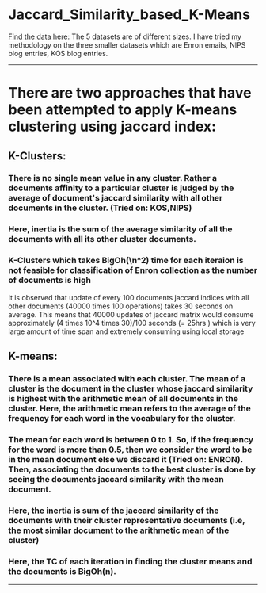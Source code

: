 # Jaccard_Similarity_based_K-Means 
[Find the data here](https://archive.ics.uci.edu/ml/datasets/Bag+of+Words): The 5 datasets are of different sizes. I have tried my methodology on the three smaller datasets which are Enron emails, NIPS blog entries, KOS blog entries. 


----------------------------------------------------------

# There are two approaches that have been attempted to apply K-means clustering using jaccard index:

## K-Clusters: 
### There is no single mean value in any cluster. Rather a documents affinity to a particular cluster is judged by the average of document's jaccard similarity with all other documents in the cluster. (Tried on: KOS,NIPS)
### Here, inertia is the sum of the average similarity of all the documents with all its other cluster documents.
### K-Clusters which takes BigOh(\n^2\) time for each iteraion is not feasible for classification of Enron collection as the number of documents is high
It is observed that update of every 100 documents jaccard indices with all other documents (40000 times 100 operations) takes 30 seconds on average. This means that 40000 updates of jaccard matrix would consume approximately (4 times 10^4 times 30)/100 seconds (= 25hrs ) which is very large amount of time span and extremely consuming using local storage

## K-means: 
### There is a mean associated with each cluster. The mean of a cluster is the document in the cluster whose jaccard similarity is highest with the arithmetic mean of all documents in the cluster. Here, the arithmetic mean refers to the average of the frequency for each word in the vocabulary for the cluster. 
### The mean for each word is between 0 to 1. So, if the frequency for the word is more than 0.5, then we consider the word to be in the mean document else we discard it (Tried on: ENRON). Then, associating the documents to the best cluster is done by seeing the documents jaccard similarity with the mean document.
### Here, the inertia is sum of the jaccard similarity of the documents with their cluster representative documents (i.e, the most similar document to the arithmetic mean of the cluster)
### Here, the TC of each iteration in finding the cluster means and the documents is BigOh(n).
----------------------------------------------------------

